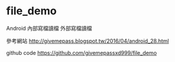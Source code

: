 # file_demo

Android 
內部寫檔讀檔
外部寫檔讀檔

參考網站
http://givemepass.blogspot.tw/2016/04/android_28.html

github code
https://github.com/givemepassxd999/file_demo
